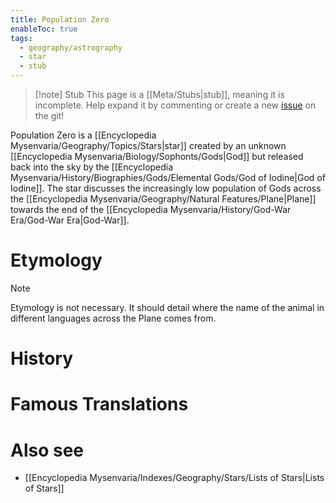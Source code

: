 ```yaml
---
title: Population Zero
enableToc: true
tags:
  - geography/astrography
  - star
  - stub
---
```


> [!note] Stub
> This page is a [[Meta/Stubs|stub]], meaning it is incomplete. Help expand it by commenting or create a new [issue](https://github.com/RagtimeGal/quartz--encyclopedia-mysenvaria/issues/new/choose) on the git!


Population Zero is a [[Encyclopedia Mysenvaria/Geography/Topics/Stars|star]] created by an unknown [[Encyclopedia Mysenvaria/Biology/Sophonts/Gods|God]] but released back into the sky by the [[Encyclopedia Mysenvaria/History/Biographies/Gods/Elemental Gods/God of Iodine|God of Iodine]]. The star discusses the increasingly low population of Gods across the [[Encyclopedia Mysenvaria/Geography/Natural Features/Plane|Plane]] towards the end of the [[Encyclopedia Mysenvaria/History/God-War Era/God-War Era|God-War]].
# Etymology

> [!note]
> Etymology is not necessary. It should detail where the name of the animal in different languages across the Plane comes from.
# History

# Famous Translations

# Also see
- [[Encyclopedia Mysenvaria/Indexes/Geography/Stars/Lists of Stars|Lists of Stars]]
